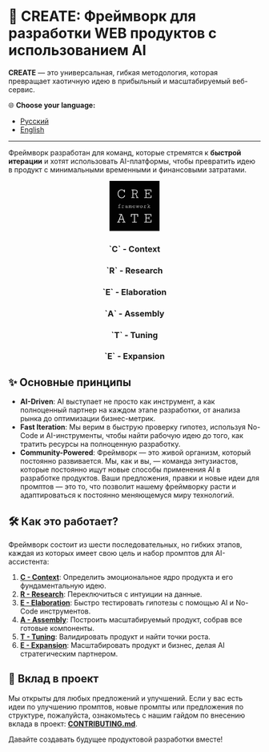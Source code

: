# 🚀 CREATE: Фреймворк для разработки WEB продуктов с использованием AI

**CREATE** — это универсальная, гибкая методология, которая превращает хаотичную идею в прибыльный и масштабируемый веб-сервис.

🌐 **Choose your language:**
- [Русский](README_ru.md)
- [English](README.md)

---

Фреймворк разработан для команд, которые стремятся к **быстрой итерации** и хотят использовать AI-платформы, чтобы превратить идею в продукт с минимальными временными и финансовыми затратами.

<div align="center">
  <img src="docs/assets/create_logo.png" alt="CREATE Framework Logo" width="100"/>
  <h3>`C` - Context</h3>
  <h3>`R` - Research</h3>
  <h3>`E` - Elaboration</h3>
  <h3>`A` - Assembly</h3>
  <h3>`T` - Tuning</h3>
  <h3>`E` - Expansion</h3>
</div>

## ✨ Основные принципы

- **AI-Driven**: AI выступает не просто как инструмент, а как полноценный партнер на каждом этапе разработки, от анализа рынка до оптимизации бизнес-метрик.
- **Fast Iteration**: Мы верим в быструю проверку гипотез, используя No-Code и AI-инструменты, чтобы найти рабочую идею до того, как тратить ресурсы на полноценную разработку.
- **Community-Powered**: Фреймворк — это живой организм, который постоянно развивается. Мы, как и вы, — команда энтузиастов, которые постоянно ищут новые способы применения AI в разработке продуктов. Ваши предложения, правки и новые идеи для промптов — это то, что позволит нашему фреймворку расти и адаптироваться к постоянно меняющемуся миру технологий.

## 🛠️ Как это работает?

Фреймворк состоит из шести последовательных, но гибких этапов, каждая из которых имеет свою цель и набор промптов для AI-ассистента:

1.  **[C - Context](docs/ru/C-Context.md)**: Определить эмоциональное ядро продукта и его фундаментальную идею.
2.  **[R - Research](docs/ru/R-Research.md)**: Переключиться с интуиции на данные.
3.  **[E - Elaboration](docs/ru/E-Elaboration.md)**: Быстро тестировать гипотезы с помощью AI и No-Code инструментов.
4.  **[A - Assembly](docs/ru/A-Assembly.md)**: Построить масштабируемый продукт, собрав все готовые компоненты.
5.  **[T - Tuning](docs/ru/T-Tuning.md)**: Валидировать продукт и найти точки роста.
6.  **[E - Expansion](docs/ru/E-Expansion.md)**: Масштабировать продукт и бизнес, делая AI стратегическим партнером.

## 🤝 Вклад в проект

Мы открыты для любых предложений и улучшений. Если у вас есть идеи по улучшению промптов, новые промпты или предложения по структуре, пожалуйста, ознакомьтесь с нашим гайдом по внесению вклада в проект: **[CONTRIBUTING.md](CONTRIBUTING.md)**.

Давайте создавать будущее продуктовой разработки вместе!